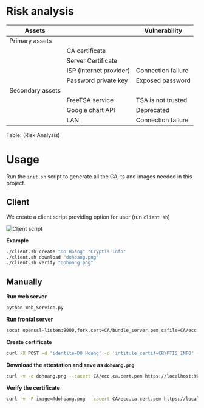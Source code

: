 # Risk analysis

| Assets           |                         | Vulnerability      |
|------------------|-------------------------|--------------------|
| Primary assets   |                         |                    |
|                  | CA certificate          |                    |
|                  | Server Certificate      |                    |
|                  | ISP (internet provider) | Connection failure |
|                  | Password private key    | Exposed password   |
| Secondary assets |                         |                    |
|                  | FreeTSA service         | TSA is not trusted |
|                  | Google chart API        | Deprecated         |
|                  | LAN                     | Connection failure |

Table: (Risk Analysis)

# Usage

Run the `init.sh` script to generate all the CA, ts and images needed in this project.

## Client

We create a client script providing option for user (run `client.sh`)

![Client script](client.png)

**Example**
```bash
./client.sh create "Do Hoang" "Cryptis Info"
./client.sh download "dohoang.png"
./client.sh verify "dohoang.png"
```

## Manually

**Run web server**

```bash
python Web_Service.py
```

**Run frontal server**
```bash
socat openssl-listen:9000,fork,cert=CA/bundle_server.pem,cafile=CA/ecc.ca.cert.pem,verify=0 tcp:127.0.0.1:8080
```

**Create certificate**

```bash
curl -X POST -d 'identite=DO Hoang' -d 'intitule_certif=CRYPTIS INFO' --cacert CA/ecc.ca.cert.pem https://localhost:9000/creation
```

**Download the attestation and save as `dohoang.png`**

```bash
curl -v -o dohoang.png --cacert CA/ecc.ca.cert.pem https://localhost:9000/fond
```

**Verify the certificate**

```bash
curl -v -F image=@dohoang.png --cacert CA/ecc.ca.cert.pem https://localhost:9000/verification
```

